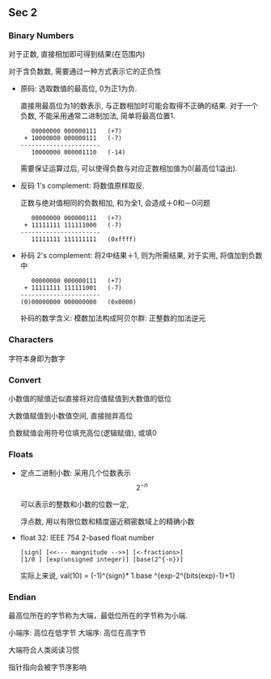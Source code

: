 #

## Sec 2

### Binary Numbers

对于正数, 直接相加即可得到结果(在范围内)

对于含负数数, 需要通过一种方式表示它的正负性

+ 原码: 选取数值的最高位, 0为正1为负.

  直接用最高位为1的数表示, 与正数相加时可能会取得不正确的结果.
  对于一个负数, 不能采用通常二进制加法, 简单将最高位置1.
  
  ``` text
     00000000 000000111   (+7)
   + 10000000 000000111   (-7)
  ----------------------
     10000000 000001110   (-14)
  ```
  
  需要保证运算过后, 可以使得负数与对应正数相加值为0(最高位1溢出).

+ 反码 1's complement: 将数值原样取反.

  正数与绝对值相同的负数相加, 和为全1, 会造成＋0和－0问题
  
  ``` text
     00000000 000000111   (+7)
   + 11111111 111111000   (-7)
  ----------------------
     11111111 111111111   (0xffff)
  ```
  
+ 补码 2's complement: 将2中结果＋1, 则为所需结果, 对于实用, 将值加到负数中

  ``` text
     00000000 000000111   (+7)
   + 11111111 111111001   (-7)
  ----------------------
  (0)00000000 000000000   (0x0000)
  ```
  
  补码的数学含义: 模数加法构成阿贝尔群: 正整数的加法逆元
  
### Characters

字符本身即为数字

### Convert

小数值的赋值近似直接将对应值赋值到大数值的低位

大数值赋值到小数值空间, 直接抛弃高位

负数赋值会用符号位填充高位(逻辑赋值), 或填0

### Floats

+ 定点二进制小数: 采用几个位数表示 $$ 2^{-n} $$

  可以表示的整数和小数的位数一定,

  浮点数, 用以有限位数和精度逼近稠密数域上的精确小数

+ float 32: IEEE 754 2-based float number

  ``` text
  [sign] [<<--- mangnitude -->>] [<-fractions>]
  [1/0 ] [exp(unsigned integer)] [base(2^{-n})]
  ```

  实际上来说, val(10) = (-1)^{sign}* 1.base ^{exp-2^{bits(exp)-1}+1}

### Endian

最高位所在的字节称为大端，最低位所在的字节称为小端.

小端序: 高位在低字节
大端序: 高位在高字节

大端符合人类阅读习惯

指针指向会被字节序影响

